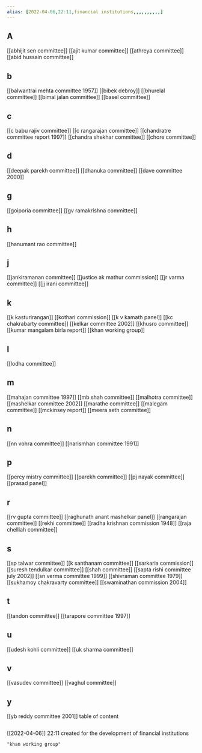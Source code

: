 ```yaml
---
alias: [2022-04-06,22:11,financial institutions,,,,,,,,,,]
---
```

## A
[[abhijit sen committee]] [[ajit kumar committee]] [[athreya committee]] [[abid hussain committee]]
## b
[[balwantrai mehta committee 1957]] [[bibek debroy]] [[bhurelal committee]] [[bimal jalan committee]] [[basel committee]]
## c
[[c babu rajiv committee]] [[c rangarajan committee]] [[chandratre committee report 1997]] [[chandra shekhar committee]] [[chore committee]]
## d
[[deepak parekh committee]] [[dhanuka committee]] [[dave committee 2000]]
## g
[[goiporia committee]] [[gv ramakrishna committee]]
## h
[[hanumant rao committee]]
## j
[[jankiramanan committee]] [[justice ak mathur commission]] [[jr varma committee]] [[jj irani committee]]
## k
[[k kasturirangan]] [[kothari commission]] [[k v kamath panel]] [[kc chakrabarty committee]] [[kelkar committee 2002]] [[khusro committee]] [[kumar mangalam birla report]] [[khan working group]]
## l
[[lodha committee]]
## m
[[mahajan committee 1997]] [[mb shah committee]] [[malhotra committee]] [[mashelkar committee 2002]] [[marathe committee]] [[malegam committee]] [[mckinsey report]] [[meera seth committee]]
## n
[[nn vohra committee]] [[narismhan committee 1991]]
## p
[[percy mistry committee]] [[parekh committee]] [[pj nayak committee]] [[prasad panel]]
## r
[[rv gupta committee]] [[raghunath anant mashelkar panel]] [[rangarajan committee]] [[rekhi committee]] [[radha krishnan commission 1948]] [[raja chelliah committee]]
## s
[[sp talwar committee]] [[k santhanam committee]] [[sarkaria commission]] [[suresh tendulkar committee]] [[shah committee]] [[sapta rishi committee july 2002]] [[sn verma committee 1999]] [[shivraman committee 1979]] [[sukhamoy chakravarty committee]] [[swaminathan commission 2004]]
## t
[[tandon committee]] [[tarapore committee 1997]]
## u
[[udesh kohli committee]] [[uk sharma committee]]
## v
[[vasudev committee]] [[vaghul committee]]
## y
[[yb reddy committee 2001]]
table of content
```toc
```

[[2022-04-06]] 22:11
created for the development of financial institutions
```query
"khan working group"
```